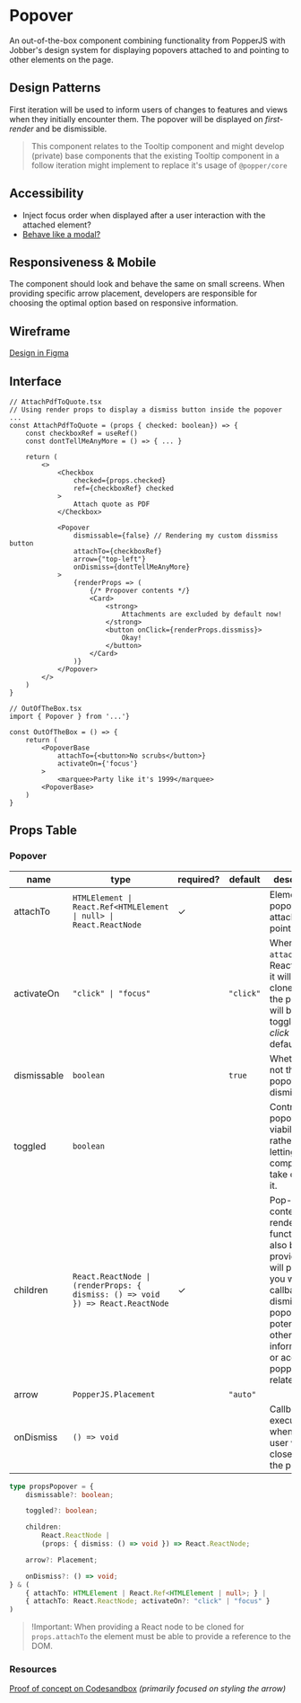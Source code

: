 # Popover

An out-of-the-box component combining functionality from PopperJS with Jobber's
design system for displaying popovers attached to and pointing to other elements
on the page.

## Design Patterns

First iteration will be used to inform users of changes to features and views
when they initially encounter them. The popover will be displayed on
_first-render_ and be dismissible.

> This component relates to the Tooltip component and might develop (private)
> base components that the existing Tooltip component in a follow iteration
> might implement to replace it's usage of `@popper/core`

## Accessibility

- Inject focus order when displayed after a user interaction with the attached
  element?
- [Behave like a modal?](https://www.w3.org/TR/wai-aria-practices-1.1/examples/dialog-modal/dialog.html)

## Responsiveness & Mobile

The component should look and behave the same on small screens. When providing
specific arrow placement, developers are responsible for choosing the optimal
option based on responsive information.

## Wireframe

[Design in Figma](https://www.figma.com/file/i2CF0Qou8QIzhs8umPvnnB/Design-System-Contribution-%5BPopover%5D?node-id=26%3A2)

## Interface

```tsx
// AttachPdfToQuote.tsx
// Using render props to display a dismiss button inside the popover
...
const AttachPdfToQuote = (props { checked: boolean}) => {
	const checkboxRef = useRef()
	const dontTellMeAnyMore = () => { ... }

	return (
		<>
			<Checkbox
				checked={props.checked}
				ref={checkboxRef} checked
			>
				Attach quote as PDF
			</Checkbox>

			<Popover
				dismissable={false} // Rendering my custom dissmiss button
				attachTo={checkboxRef}
				arrow={"top-left"}
				onDismiss={dontTellMeAnyMore}
			>
				{renderProps => (
					{/* Propover contents */}
					<Card>
						<strong>
							Attachments are excluded by default now!
						</strong>
						<button onClick={renderProps.dissmiss}>
							Okay!
						</button>
					</Card>
				)}
			</Popover>
		</>
	)
}
```

```tsx
// OutOfTheBox.tsx
import { Popover } from '...'}

const OutOfTheBox = () => {
    return (
        <PopoverBase
            attachTo={<button>No scrubs</button>}
            activateOn={'focus'}
        >
            <marquee>Party like it's 1999</marquee>
        <PopoverBase>
    )
}

```

## Props Table

### Popover

| name        | type                                                                           | required? | default   | description                                                                                                                                                                                      |
| ----------- | ------------------------------------------------------------------------------ | --------- | --------- | ------------------------------------------------------------------------------------------------------------------------------------------------------------------------------------------------ |
| attachTo    | `HTMLElement \| React.Ref<HTMLElement \| null> \| React.ReactNode `            | ✓         |           | Element the popover will attach to and point at.                                                                                                                                                 |
| activateOn  | `"click" \| "focus"`                                                           |           | `"click"` | When `attachTo` is React node it it will be cloned and the popover will be toggled _on click_ by default.                                                                                        |
| dismissable | `boolean`                                                                      |           | `true`    | Whether or not the popover is dismissable.                                                                                                                                                       |
| toggled     | `boolean`                                                                      |           |           | Control popover viability rather than letting the component take care of it.                                                                                                                     |
| children    | `React.ReactNode \| (renderProps: { dismiss: () => void }) => React.ReactNode` | ✓         |           | Pop-over content. A render function may also be provided and will provide you with a callback to dismiss the popover and potentially other stateful information or access to popper related APIs |
| arrow       | `PopperJS.Placement`                                                           |           | `"auto"`  |
| onDismiss   | `() => void`                                                                   |           |           | Callback executed when the user wants to close/dismiss the popover                                                                                                                               |

```ts
type propsPopover = {
    dismissable?: boolean;

    toggled?: boolean;

    children:
        React.ReactNode |
        (props: { dismiss: () => void }) => React.ReactNode;

    arrow?: Placement;

    onDismiss?: () => void;
} & (
    { attachTo: HTMLElement | React.Ref<HTMLElement | null>; } |
    { attachTo: React.ReactNode; activateOn?: "click" | "focus" }
)
```

> !Important: When providing a React node to be cloned for `props.attachTo` the
> element must be able to provide a reference to the DOM.

### Resources

[Proof of concept on Codesandbox](https://codesandbox.io/s/dreamy-swirles-8k908?file=/src/App.tsx)
_(primarily focused on styling the arrow)_
